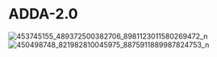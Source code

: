# ADDA-2.0

![453745155_489372500382706_8981123011580269472_n](https://github.com/user-attachments/assets/0f8060b0-4626-455f-ade0-f6d0001990b0)
![450498748_821982810045975_8875911889987824753_n](https://github.com/user-attachments/assets/b6bb3dc2-9f69-44ac-9e96-dcef5f53a701)
